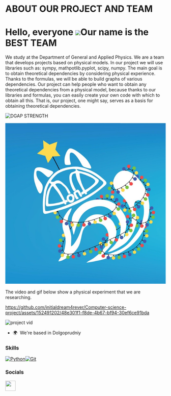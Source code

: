 # ABOUT OUR PROJECT AND TEAM
Hello, everyone ![](https://user-images.githubusercontent.com/18350557/176309783-0785949b-9127-417c-8b55-ab5a4333674e.gif)Our name is the BEST TEAM
=================================================================================================================================


We study at the Department of General and Applied Physics. We are a team that develops projects based on physical models. In our project we will use libraries such as: sympy, mathpotlib.pyplot, scipy, numpy. The main goal is to obtain theoretical dependencies by considering physical experience. Thanks to the formulas, we will be able to build graphs of various dependencies. Our project can help people who want to obtain any theoretical dependencies from a physical model, because thanks to our libraries and formulas, you can easily create your own code with which to obtain all this. That is, our project, one might say, serves as a basis for obtaining theoretical dependencies.


![DGAP STRENGTH](https://github.com/initialdream4rever/Computer-science-project/assets/152491202/1ed57f73-2ac8-4901-a1c1-cb2e39a104a0)

![DGAP STRENGTH](https://github.com/initialdream4rever/Computer-science-project/blob/main/DGAP%20STRENGTH.jpg)

The video and gif below show a physical experiment that we are researching.

https://github.com/initialdream4rever/Computer-science-project/assets/152491202/48e301f1-f8de-4b67-bf94-30ef6ce91bda




![project vid](https://github.com/initialdream4rever/Computer-science-project/assets/152491202/666c5a86-bcc6-41b6-8cd8-ec5d4c072807)


* 🌍  We're based in Dolgoprudniy



### Skills


<p align="left">
<a href="https://www.python.org/" target="_blank" rel="noreferrer"><img src="https://raw.githubusercontent.com/danielcranney/readme-generator/main/public/icons/skills/python-colored.svg" width="36" height="36" alt="Python" /></a><a href="https://git-scm.com/" target="_blank" rel="noreferrer"><img src="https://raw.githubusercontent.com/danielcranney/readme-generator/main/public/icons/skills/git-colored.svg" width="36" height="36" alt="Git" /></a>
</p>


### Socials

<p align="left"> <a href="https://www.github.com/initialdream4rever" target="_blank" rel="noreferrer"> <picture> <source media="(prefers-color-scheme: dark)" srcset="https://raw.githubusercontent.com/danielcranney/readme-generator/main/public/icons/socials/github-dark.svg" /> <source media="(prefers-color-scheme: light)" srcset="https://raw.githubusercontent.com/danielcranney/readme-generator/main/public/icons/socials/github.svg" /> <img src="https://raw.githubusercontent.com/danielcranney/readme-generator/main/public/icons/socials/github.svg" width="32" height="32" /> </picture> </a></p>


